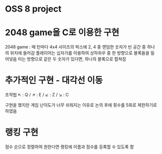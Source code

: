 # OSS 8 project

# 2048 game을 C로 이용한 구현
2048 game : 매 턴마다 4x4 사이즈의 박스에 2, 4 중 랜덤한 숫자가 빈 공간 중 하나의 위치에 들어감
플레이어는 십자가를 이용하여 상하좌우 중 한 방향으로 블록들을 밀어넣음
미는 방향으로 같은 두 숫자가 있다면, 하나의 블록으로 합쳐짐


# 추가적인 구현 - 대각선 이동
조작법 ↖ : Q / ↗ : E / ↙ : Z / ↘ : C

구현을 했지만 게임 난이도가 너무 쉬워지는 이유로 논의 후에 횟수를 5회로 제한하기로 하였음

# 랭킹 구현
점수 순으로 정렬하여 원한다면 랭킹에 이름과 점수를 등록할 수 있도록 함
